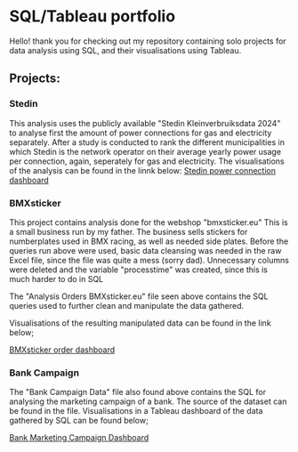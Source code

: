 # SQL/Tableau portfolio
Hello! thank you for checking out my repository containing solo projects for data analysis using SQL, and their visualisations using Tableau.




## Projects:

### **Stedin**

This analysis uses the publicly available "Stedin Kleinverbruiksdata 2024" to analyse first the amount of power connections for gas and electricity separately. After a study is conducted to rank the different municipalities in which Stedin is the network operator on their average yearly power usage per connection, again, seperately for gas and electricity. The visualisations of the analysis can be found in the linnk below:
[Stedin power connection dashboard](https://public.tableau.com/shared/HQ79M92CF?:display_count=n&:origin=viz_share_link)

### **BMXsticker**

 This project contains analysis done for the webshop "bmxsticker.eu" This is a small business run by my father. The business sells stickers for numberplates used in BMX racing, as well as needed side plates. 
Before the queries run above were used, basic data cleansing was needed in the raw Excel file, since the file was quite a mess (sorry dad). Unnecessary columns were deleted and the variable "processtime" was created, since this is much harder to do in SQL


The "Analysis Orders BMXsticker.eu" file seen above contains the SQL queries used to further clean and manipulate the data gathered.

Visualisations of the resulting manipulated data can be found in the link below; 

[BMXsticker order dashboard](https://public.tableau.com/views/BMXsticker/DashboardBMXSticker?:language=nl-NL&:sid=&:redirect=auth&:display_count=n&:origin=viz_share_link)


### **Bank Campaign**

The "Bank Campaign Data" file also found above contains the SQL for analysing the marketing campaign of a bank. The source of the dataset can be found in the file. Visualisations in a Tableau dashboard of the data gathered by SQL can be found below;

[Bank Marketing Campaign Dashboard](https://public.tableau.com/views/BankCampaignDashboard_17461157951580/Dashboard?:language=nl-NL&publish=yes&:sid=&:redirect=auth&:display_count=n&:origin=viz_share_link)

